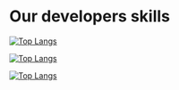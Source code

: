 # Our developers skills  

[![Top Langs](https://github-readme-stats.vercel.app/api/top-langs/?username=DevThibautMonin&layout=compact)](https://github.com/anuraghazra/github-readme-stats)

[![Top Langs](https://github-readme-stats.vercel.app/api/top-langs/?username=ThomasBernard03&layout=compact)](https://github.com/anuraghazra/github-readme-stats)

[![Top Langs](https://github-readme-stats.vercel.app/api/top-langs/?username=DevTristanDevoille&layout=compact)](https://github.com/anuraghazra/github-readme-stats)
